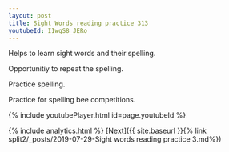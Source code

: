 ```yaml
---
layout: post
title: Sight Words reading practice 313
youtubeId: IIwqS8_JERo
---
```

 
 
Helps to learn sight words and their spelling.

Opportunitiy to repeat the spelling. 

Practice spelling. 
 
Practice for spelling bee competitions. 
 
{% include youtubePlayer.html id=page.youtubeId %}
 
 
{% include analytics.html %} 
[Next]({{ site.baseurl }}{% link  split2/_posts/2019-07-29-Sight words reading practice 3.md%})
 
